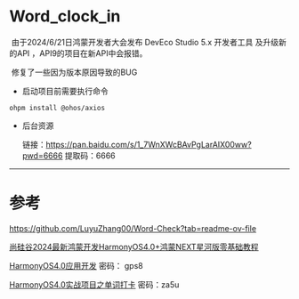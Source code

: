 # Word_clock_in

​		由于2024/6/21日鸿蒙开发者大会发布 DevEco Studio 5.x 开发者工具 及升级新的API ，API9的项目在新API中会报错。

​	修复了一些因为版本原因导致的BUG

- 启动项目前需要执行命令

```nginx
ohpm install @ohos/axios
```

- 后台资源

  链接：https://pan.baidu.com/s/1_7WnXWcBAvPgLarAIX00ww?pwd=6666 
  提取码：6666

------



# **参考**

https://github.com/LuyuZhang00/Word-Check?tab=readme-ov-file

[尚硅谷2024最新鸿蒙开发HarmonyOS4.0+鸿蒙NEXT星河版零基础教程](https://www.bilibili.com/video/BV1Ti4y1s79B?p=1&vd_source=ef5ea342815c7e9f5420ea11dc13ef64)

[HarmonyOS4.0应用开发](https://www.yuque.com/danny-sroga/gaguqh/qg2n2d5o04iu1gsm?singleDoc#vCJBv)  密码： gps8

[HarmonyOS4.0实战项目之单词打卡](https://www.yuque.com/danny-sroga/gaguqh/eocenh0ig73g9ymq?singleDoc#O56iD)  密码：za5u